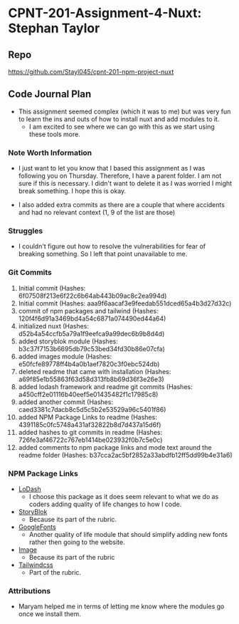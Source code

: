 # CPNT-201-Assignment-4-Nuxt: Stephan Taylor

## Repo

https://github.com/Stayl045/cpnt-201-npm-project-nuxt

## Code Journal Plan

- This assignment seemed complex (which it was to me) but was very fun to learn the ins and outs of how to install nuxt and add modules to it.
  - I am excited to see where we can go with this as we start using these tools more.

### Note Worth Information

- I just want to let you know that I based this assignment as I was following you on Thursday. Therefore, I have a parent folder. I am not sure if this is necessary. I didn't want to delete it as I was worried I might break something. I hope this is okay.

- I also added extra commits as there are a couple that where accidents and had no relevant context (1, 9 of the list are those)

### Struggles

- I couldn't figure out how to resolve the vulnerabilities for fear of breaking something. So I left that point unavailable to me.

### Git Commits

1.  Initial commit (Hashes: 6f07508f213e6f22c6b64ab443b09ac8c2ea994d)
2.  Initial commit (Hashes: aaa9f6aacaf3e9feedab551dced65a4b3d27d32c)
3.  commit of npm packages and tailwind (Hashes: 120f4f6d91a3469bd4a54c6871a074490ed44a64)
4.  initialized nuxt (Hashes: d52b4a54ccfb5a79a1f9eefca9a99dec6b9b8d4d)
5.  added storyblok module (Hashes: b3c37f7153b6695db79c53bed34fd30b86e07cfa)
6.  added images module (Hashes: e50fcfe89778ff4b4a0b1aef7820c3f0ebc524db)
7.  deleted readme that came with installation (Hashes: a69f85e1b55863f63d58d313fb8b69d36f3e26e3)
8.  added lodash framework and readme git commits (Hashes: a450cff2e01116b40eef5e01435482f1c17985c8)
9.  added another commit (Hashes: caed3381c7dacb8c5d5c5b2e53529a96c5401f86)
10. added NPM Package Links to readme (Hashes: 4391185c0fc5748a431af32822b8d7d437a15d6f)
11. added hashes to git commits in readme (Hashes: 726fe3af46722c767eb1414be023932f0b7c5e0c)
12. added comments to npm package links and mode text around the readme folder (Hashes: b37cca2ac5bf2852a33abdfb12ff5dd99b4e31a6)

### NPM Package Links

- [LoDash](https://github.com/cipami/nuxt-lodash#readme)
  - I choose this package as it does seem relevant to what we do as coders adding quality of life changes to how I code.
- [StoryBlok](https://github.com/storyblok/storyblok-nuxt)
  - Because its part of the rubric.
- [GoogleFonts](https://github.com/nuxt-community/google-fonts-module)
  - Another quality of life module that should simplify adding new fonts rather then going to the website.
- [Image](https://image.nuxtjs.org/)
  - Because its part of the rubric
- [Tailwindcss](https://tailwindcss.nuxtjs.org/)
  - Part of the rubric.

### Attributions

- Maryam helped me in terms of letting me know where the modules go once we install them.
